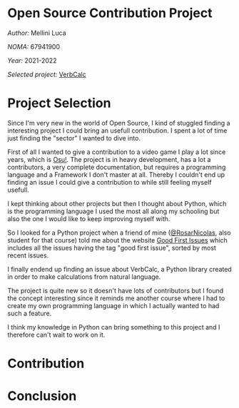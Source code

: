 # Open Source Contribution Project

*Author:* Mellini Luca

*NOMA:* 67941900

*Year:* 2021-2022

*Selected project:* [VerbCalc](https://github.com/ErykPiasecki07/VerbCalc)

# Project Selection

Since I'm very new in the world of Open Source, I kind of stuggled finding a interesting project I could bring an usefull contribution. I spent a lot of time just finding the "sector" I wanted to dive into. 

First of all I wanted to give a contribution to a video game I play a lot since years, which is [Osu!](https://github.com/ppy/osu). The project is in heavy development, has a lot a contributors, a very complete documentation, but requires a programming language and a Framework I don't master at all. Thereby I couldn't end up finding an issue I could give a contribution to while still feeling myself usefull.

I kept thinking about other projects but then I thought about Python, which is the programming language I used the most all along my schooling but also the one I would like to keep improving myself with.

So I looked for a Python project when a friend of mine ([@RosarNicolas](https://github.com/RosarNicolas), also student for that course) told me about the website [Good First Issues](https://goodfirstissues.com/) which includes all the issues having the tag "good first issue", sorted by most recent issues.

I finally endend up finding an issue about VerbCalc, a Python library created in order to make calculations from natural language. 

The project is quite new so it doesn't have lots of contributors but I found the concept interesting since it reminds me another course where I had to create my own programming language in which I actually wanted to had such a feature.

I think my knowledge in Python can bring something to this project and I therefore can't wait to work on it.


# Contribution


# Conclusion